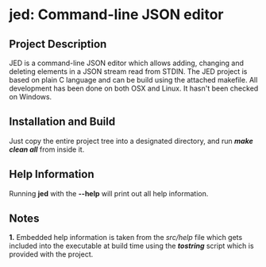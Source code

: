 # jed: Command-line JSON editor

## Project Description
JED is a command-line JSON editor which allows adding, changing and deleting elements in a JSON stream read from STDIN.
The JED project is based on plain C language and can be build using the attached makefile.
All development has been done on both OSX and Linux. It hasn't been checked on Windows.

## Installation and Build
Just copy the entire project tree into a designated directory, and run **_make clean all_** from inside it.

## Help Information
Running **jed** with the **--help** will print out all help information.

## Notes
**1.**	Embedded help information is taken from the _src/help_ file which gets included into the executable at build time
	using the **_tostring_** script which is provided with the project.

